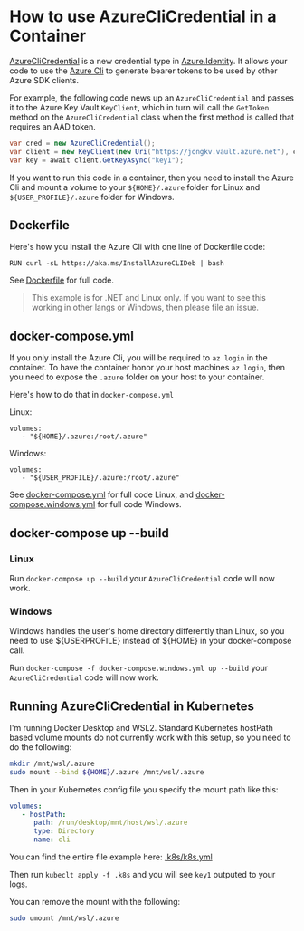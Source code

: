 # How to use AzureCliCredential in a Container

[AzureCliCredential](https://github.com/Azure/azure-sdk-for-net/blob/master/sdk/identity/Azure.Identity/src/AzureCliCredential.cs) is a new credential type in [Azure.Identity](https://github.com/Azure/azure-sdk-for-net/tree/master/sdk/identity/Azure.Identity).  It allows your code to use the [Azure Cli](https://aka.ms/azcliget) to generate bearer tokens to be used by other Azure SDK clients.

For example, the following code news up an `AzureCliCredential` and passes it to the Azure Key Vault `KeyClient`, which in turn will call the `GetToken` method on the `AzureCliCredential` class when the first method is called that requires an AAD token.

```csharp
var cred = new AzureCliCredential();
var client = new KeyClient(new Uri("https://jongkv.vault.azure.net"), cred);
var key = await client.GetKeyAsync("key1");
```

If you want to run this code in a container, then you need to install the Azure Cli and mount a volume to your `${HOME}/.azure` folder for Linux and `${USER_PROFILE}/.azure` folder for Windows.


## Dockerfile
Here's how you install the Azure Cli with one line of Dockerfile code:

`RUN curl -sL https://aka.ms/InstallAzureCLIDeb | bash`

See [Dockerfile](src/net/Dockerfile) for full code.

> This example is for .NET and Linux only.  If you want to see this working in other langs or Windows, then please file an issue.

## docker-compose.yml

If you only install the Azure Cli, you will be required to `az login` in the container.  To have the container honor your host machines `az login`, then you need to expose the `.azure` folder on your host to your container.

Here's how to do that in `docker-compose.yml`

Linux:
```
volumes: 
   - "${HOME}/.azure:/root/.azure"
```

Windows:
```
volumes: 
   - "${USER_PROFILE}/.azure:/root/.azure"
```

See [docker-compose.yml](src/net/docker-compose.yml) for full code Linux, and [docker-compose.windows.yml](src/net/docker-compose.windows.yml) for full code Windows.


## docker-compose up --build

### Linux
Run `docker-compose up --build` your `AzureCliCredential` code will now work.

### Windows
Windows handles the user's home directory differently than Linux, so you need to use ${USERPROFILE} instead of ${HOME} in your docker-compose call.

Run `docker-compose -f docker-compose.windows.yml up --build` your `AzureCliCredential` code will now work.


## Running AzureCliCredential in Kubernetes

I'm running Docker Desktop and WSL2. Standard Kubernetes hostPath based volume mounts do not currently work with this setup, so you need to do the following:

```bash
mkdir /mnt/wsl/.azure
sudo mount --bind ${HOME}/.azure /mnt/wsl/.azure
```

Then in your Kubernetes config file you specify the mount path like this:

```yaml
volumes:
   - hostPath:
      path: /run/desktop/mnt/host/wsl/.azure
      type: Directory
      name: cli
```

You can find the entire file example here: [.k8s/k8s.yml](src/net/.k8s/k8s.yml)

Then run `kubeclt apply -f .k8s` and you will see `key1` outputed to your logs.

You can remove the mount with the following:

```bash
sudo umount /mnt/wsl/.azure
```